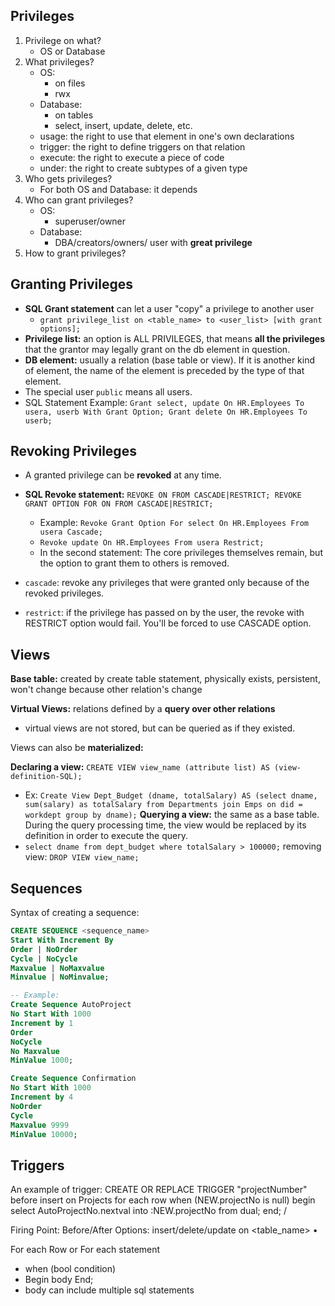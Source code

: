 ## Privileges
1. Privilege on what?
	- OS or Database
2. What privileges?
	- OS:
		- on files
		- rwx 
	- Database: 
		- on tables
		- select, insert, update, delete, etc.
	- usage: the right to use that element in one's own declarations
	- trigger: the right to define triggers on that relation
	- execute: the right to execute a piece of code
	- under: the right to create subtypes of a given type
3. Who gets privileges?
	- For both OS and Database: it depends
4. Who can grant privileges?
	- OS:
		- superuser/owner
	- Database: 
		- DBA/creators/owners/ user with **great privilege**
5. How to grant privileges?
## Granting Privileges
-	**SQL Grant statement** can let a user "copy" a privilege to another user
	- `grant privilege_list on <table_name> to <user_list> [with grant options];`
-	**Privilege list:** an option is ALL PRIVILEGES, that means **all the privileges** that the grantor may legally grant on the db element in question.
-	**DB element:** usually a relation (base table or view). If it is another kind of element, the name of the element is preceded by the type of that element. 
-	The special user `public` means all users. 
-	SQL Statement Example: `Grant select, update On HR.Employees To usera, userb With Grant Option; Grant delete On HR.Employees To userb;`
## Revoking Privileges
- A granted privilege can be **revoked** at any time. 

- **SQL Revoke statement:** `REVOKE ON FROM CASCADE|RESTRICT; REVOKE GRANT OPTION FOR ON FROM CASCADE|RESTRICT;` 
	- Example: `Revoke Grant Option For select On HR.Employees From usera Cascade;`
	- `Revoke update On HR.Employees From usera Restrict;`
	- In the second statement: The core privileges themselves remain, but the option to grant them to others is removed. 
- `cascade`: revoke any privileges that were granted only because of the revoked privileges. 
- `restrict`: if the privilege has passed on by the user, the revoke with RESTRICT option would fail. You'll be forced to use CASCADE option.
## Views
**Base table:** created by create table statement, physically exists, persistent, won't change because other relation's change 

**Virtual Views:** relations defined by a **query over other relations** 
- virtual views are not stored, but can be queried as if they existed. 

Views can also be **materialized:**

**Declaring a view:** `CREATE VIEW view_name (attribute list) AS (view-definition-SQL);`
- Ex: `Create View Dept_Budget (dname, totalSalary) AS (select dname, sum(salary) as totalSalary from Departments join Emps on did = workdept group by dname);`
**Querying a view:** the same as a base table. During the query processing time, the view would be replaced by its definition in order to execute the query. 
- `select dname from dept_budget where totalSalary > 100000;`
removing view: `DROP VIEW view_name;`
## Sequences
Syntax of creating a sequence: 
```sql
CREATE SEQUENCE <sequence_name>
Start With Increment By 
Order | NoOrder 
Cycle | NoCycle 
Maxvalue | NoMaxvalue
Minvalue | NoMinvalue; 

-- Example: 
Create Sequence AutoProject
No Start With 1000 
Increment by 1 
Order 
NoCycle 
No Maxvalue 
MinValue 1000; 

Create Sequence Confirmation
No Start With 1000 
Increment by 4 
NoOrder 
Cycle 
Maxvalue 9999 
MinValue 10000;
```
## Triggers
An example of trigger: 
CREATE OR REPLACE TRIGGER "projectNumber" 
	before insert on Projects 
		for each row 
			when (NEW.projectNo is null) 
		begin 
			select AutoProjectNo.nextval into :NEW.projectNo from dual;
		end; 
		/
		
Firing Point: Before/After 
Options: insert/delete/update on <table_name> •

For each Row or For each statement
- when (bool condition) 
- Begin body End; 
- body can include multiple sql statements